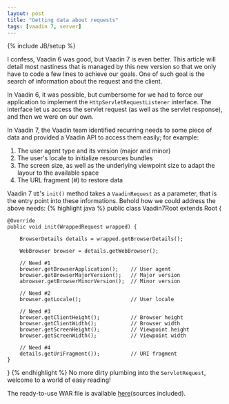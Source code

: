 ```yaml
---
layout: post
title: "Getting data about requests"
tags: [vaadin 7, server]
---
```

{% include JB/setup %}

I confess, Vaadin 6 was good, but Vaadin 7 is even better. This article will detail most nastiness that is managed by this new version so that we only have to code a few lines to achieve our goals. One of such goal is the search of information about the request and the client.

In Vaadin 6, it was possible, but cumbersome for we had to force our application to implement the `HttpServletRequestListener` interface. The interface let us access the servlet request (as well as the servlet response), and then we were on our own.

In Vaadin 7, the Vaadin team identified recurring needs to some piece of data and provided a Vaadin API to access them easily; for example:

1. The user agent type and its version (major and minor)
1. The user's locale to initialize resources bundles
1. The screen size, as well as the underlying viewpoint size to adapt the layour to the available space
1. The URL fragment (#) to restore data 

Vaadin 7 `UI`'s `init()` method takes a `VaadinRequest` as a parameter, that is the entry point into these informations. Behold how we could address the above needs:
{% highlight java %}
public class Vaadin7Root extends Root {
 
    @Override
    public void init(WrappedRequest wrapped) {
 
        BrowserDetails details = wrapped.getBrowserDetails();
 
        WebBrowser browser = details.getWebBrowser();
 
        // Need #1
        browser.getBrowserApplication();    // User agent
        browser.getBrowserMajorVersion();   // Major version
        abrowser.getBrowserMinorVersion();  // Minor version
 
        // Need #2
        browser.getLocale();                // User locale
         
        // Need #3
        browser.getClientHeight();          // Browser height
        browser.getClientWidth();           // Browser width
        browser.getScreenHeight();          // Viewpoint height
        browser.getScreenWidth();           // Viewpoint width
 
        // Need #4
        details.getUriFragment());          // URI fragment
    }
}
{% endhighlight %}
No more dirty plumbing into the `ServletRequest`, welcome to a world of easy reading!

The ready-to-use WAR file is available [here](http://morevaadin.com/sites/default/files/articles/getting-data-about-requests-vaadin-7/vaadin7-init.war)(sources included).
